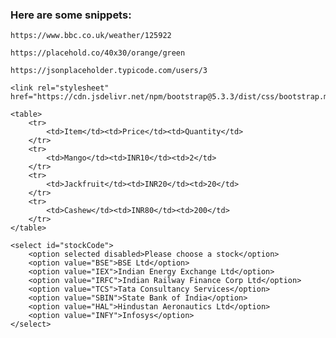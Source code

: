 ### Here are some snippets:

    https://www.bbc.co.uk/weather/125922

    https://placehold.co/40x30/orange/green

    https://jsonplaceholder.typicode.com/users/3

    <link rel="stylesheet" href="https://cdn.jsdelivr.net/npm/bootstrap@5.3.3/dist/css/bootstrap.min.css">

    <table>
        <tr>
            <td>Item</td><td>Price</td><td>Quantity</td>
        </tr>
        <tr>
            <td>Mango</td><td>INR10</td><td>2</td>
        </tr>
        <tr>
            <td>Jackfruit</td><td>INR20</td><td>20</td>
        </tr>
        <tr>
            <td>Cashew</td><td>INR80</td><td>200</td>
        </tr>
    </table>

    <select id="stockCode">
        <option selected disabled>Please choose a stock</option>
        <option value="BSE">BSE Ltd</option>
        <option value="IEX">Indian Energy Exchange Ltd</option>
        <option value="IRFC">Indian Railway Finance Corp Ltd</option>
        <option value="TCS">Tata Consultancy Services</option>
        <option value="SBIN">State Bank of India</option>
        <option value="HAL">Hindustan Aeronautics Ltd</option>
        <option value="INFY">Infosys</option>
    </select>
